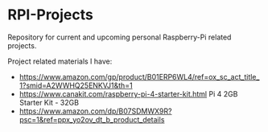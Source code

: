# RPI-Projects
Repository for current and upcoming personal Raspberry-Pi related projects.

Project related materials I have:
- https://www.amazon.com/gp/product/B01ERP6WL4/ref=ox_sc_act_title_1?smid=A2WWHQ25ENKVJ1&th=1
- https://www.canakit.com/raspberry-pi-4-starter-kit.html   Pi 4 2GB Starter Kit - 32GB
- https://www.amazon.com/dp/B07SDMWX9R?psc=1&ref=ppx_yo2ov_dt_b_product_details
